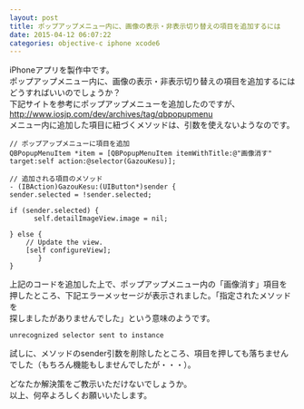 ```yaml
---
layout: post
title: ポップアップメニュー内に、画像の表示・非表示切り替えの項目を追加するには
date: 2015-04-12 06:07:22
categories: objective-c iphone xcode6
---
```

<!-- {% raw %} -->
<p>iPhoneアプリを製作中です。<br>
ポップアップメニュー内に、画像の表示・非表示切り替えの項目を追加するには<br>
どうすればいいのでしょうか？<br>
下記サイトを参考にポップアップメニューを追加したのですが、<br>
<a href="http://www.iosjp.com/dev/archives/tag/qbpopupmenu" rel="nofollow">http://www.iosjp.com/dev/archives/tag/qbpopupmenu</a><br>
メニュー内に追加した項目に紐づくメソッドは、引数を使えないようなのです。</p>

<pre><code>// ポップアップメニューに項目を追加
QBPopupMenuItem *item = [QBPopupMenuItem itemWithTitle:@"画像消す" target:self action:@selector(GazouKesu)];

// 追加される項目のメソッド
- (IBAction)GazouKesu:(UIButton*)sender {
sender.selected = !sender.selected;

if (sender.selected) {
      self.detailImageView.image = nil;

} else {
    // Update the view.
    [self configureView];
       }
}
</code></pre>

<p>上記のコードを追加した上で、ポップアップメニュー内の「画像消す」項目を<br>
押したところ、下記エラーメッセージが表示されました。「指定されたメソッドを<br>
探しましたがありませんでした」という意味のようです。</p>

<pre><code>unrecognized selector sent to instance
</code></pre>

<p>試しに、メソッドのsender引数を削除したところ、項目を押しても落ちません<br>
でした（もちろん機能もしませんでしたが・・・）。</p>

<p>どなたか解決策をご教示いただけないでしょうか。<br>
以上、何卒よろしくお願いいたします。</p>
<!-- {% endraw %} -->
